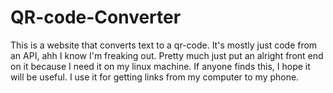 # QR-code-Converter
This is a website that converts text to a qr-code. It's mostly just code from an API, ahh I know I'm freaking out. Pretty much just put an alright front end on it because I need it on my linux machine. If anyone finds this, I hope it will be useful. I use it for getting links from my computer to my phone.
